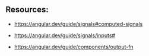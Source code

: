 ## Resources:

- https://angular.dev/guide/signals#computed-signals

- https://angular.dev/guide/signals/inputs#

- https://angular.dev/guide/components/output-fn
